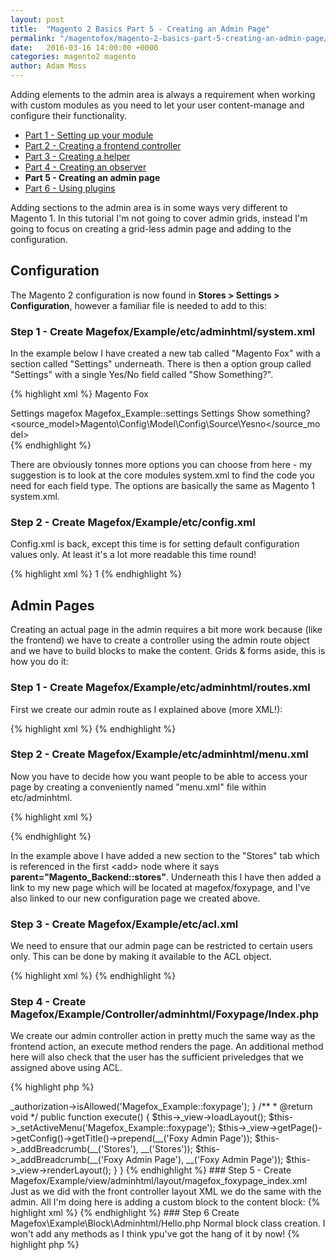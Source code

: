 ```yaml
---
layout: post
title:  "Magento 2 Basics Part 5 - Creating an Admin Page"
permalink: "/magentofox/magento-2-basics-part-5-creating-an-admin-page/"
date:   2016-03-16 14:00:00 +0000
categories: magento2 magento
author: Adam Moss
---
```


Adding elements to the admin area is always a requirement when working with custom modules as you need to let your user content-manage and configure their functionality.

- [Part 1 - Setting up your module](/magentofox/magento-2-basics-part-1-setting-up-your-module/)
- [Part 2 - Creating a frontend controller](/magentofox/magento-2-basics-part-2-creating-a-frontend-controller/)
- [Part 3 - Creating a helper](/magentofox/magento-2-basics-part-3-creating-a-helper/)
- [Part 4 - Creating an observer](/magentofox/magento-2-basics-part-4-creating-an-observer/)
- **Part 5 - Creating an admin page**
- [Part 6 - Using plugins](/magentofox/magento-2-basics-part-6-using-plugins/)

Adding sections to the admin area is in some ways very different to Magento 1. In this tutorial I'm not going to cover admin grids, instead I'm going to focus on creating a grid-less admin page and adding to the configuration.

## Configuration

The Magento 2 configuration is now found in **Stores > Settings > Configuration**, however a familiar file is needed to add to this:

### Step 1 - Create Magefox/Example/etc/adminhtml/system.xml

In the example below I have created a new tab called "Magento Fox" with a section called "Settings" underneath. There is then a option group called "Settings" with a single Yes/No field called "Show Something?".

{% highlight xml %}
<config xmlns:xsi="http://www.w3.org/2001/XMLSchema-instance" xsi:noNamespaceSchemaLocation="urn:magento:module:Magento_Config:etc/system_file.xsd">
    <system>
        <tab id="magefox" translate="label" sortOrder="200">
            <label>Magento Fox</label>
        </tab>
        <section id="magefox" translate="label" type="text" sortOrder="110" showInDefault="1" showInWebsite="1"
                 showInStore="1">
            <label>Settings</label>
            <tab>magefox</tab>
            <resource>Magefox_Example::settings</resource>
            <group id="settings" translate="label" type="text" sortOrder="120" showInDefault="1" showInWebsite="1"
                   showInStore="1">
                <label>Settings</label>
                <field id="showsomething" translate="label" type="select" sortOrder="10" showInDefault="1" showInWebsite="1" showInStore="1">
                    <label>Show something?</label>
                    <source_model>Magento\Config\Model\Config\Source\Yesno</source_model>
                </field>
            </group>
        </section>
    </system>
</config>
{% endhighlight %}

There are obviously tonnes more options you can choose from here - my suggestion is to look at the core modules system.xml to find the code you need for each field type. The options are basically the same as Magento 1 system.xml.

### Step 2 - Create Magefox/Example/etc/config.xml

Config.xml is back, except this time is for setting default configuration values only. At least it's a lot more readable this time round!

{% highlight xml %}
<config xmlns:xsi="http://www.w3.org/2001/XMLSchema-instance" xsi:noNamespaceSchemaLocation="urn:magento:module:Magento_Store:etc/config.xsd">
    <default>
        <magefox>
            <settings>
                <showsomething>1</showsomething>
            </settings>
        </magefox>
    </default>
</config>
{% endhighlight %}

## Admin Pages

Creating an actual page in the admin requires a bit more work because (like the frontend) we have to create a controller using the admin route object and we have to build blocks to make the content. Grids & forms aside, this is how you do it:

### Step 1 - Create Magefox/Example/etc/adminhtml/routes.xml

First we create our admin route as I explained above (more XML!):

{% highlight xml %}
<config xmlns:xsi="http://www.w3.org/2001/XMLSchema-instance" xsi:noNamespaceSchemaLocation="urn:magento:framework:App/etc/routes.xsd">
    <router id="admin">
        <route id="magefox" frontName="magefox">
            <module name="Magefox_Example" />
        </route>
    </router>
</config>
{% endhighlight %}

### Step 2 - Create Magefox/Example/etc/adminhtml/menu.xml

Now you have to decide how you want people to be able to access your page by creating a conveniently named "menu.xml" file within etc/adminhtml.

{% highlight xml %}
<config xmlns:xsi="http://www.w3.org/2001/XMLSchema-instance" xsi:noNamespaceSchemaLocation="urn:magento:module:Magento_Backend:etc/menu.xsd">
    <menu>
        <add id="Magefox_Example::magefox_stores" title="Magento Fox" module="Magefox_Example" sortOrder="50" parent="Magento_Backend::stores" resource="Magefox_Example::magefox_stores" />
        <add id="Magefox_Example::test" title="Test" module="Magefox_Example" sortOrder="10" parent="Magefox_Example::magefox_stores" action="magefox/foxypage" resource="Magefox_Example::test"/>
        <add id="Magefox_Example::settings" title="Settings" module="Magefox_Example" sortOrder="20" parent="Magefox_Example::magefox_stores" action="adminhtml/system_config/edit/section/magefox" resource="Magefox_Example::settings"/>
    </menu>
</config>
{% endhighlight %}

In the example above I have added a new section to the "Stores" tab which is referenced in the first &lt;add&gt; node where it says **parent="Magento_Backend::stores"**. Underneath this I have then added a link to my new page which will be located at magefox/foxypage, and I've also linked to our new configuration page we created above.

### Step 3 - Create Magefox/Example/etc/acl.xml

We need to ensure that our admin page can be restricted to certain users only. This can be done by making it available to the ACL object.

{% highlight xml %}
<config xmlns:xsi="http://www.w3.org/2001/XMLSchema-instance" xsi:noNamespaceSchemaLocation="urn:magento:framework:Acl/etc/acl.xsd">
    <acl>
        <resources>
            <resource id="Magento_Backend::admin">
                <resource id="Magento_Backend::stores">
                    <resource id="Magefox_Example::magefox_stores" title="Magento Fox" sortOrder="10" >
                        <resource id="Magefox_Example::test" title="Test" sortOrder="10"/>
                        <resource id="Magefox_Example::settings" title="Settings" sortOrder="20"/>
                    </resource>
                </resource>
            </resource>
        </resources>
    </acl>
</config>
{% endhighlight %}

### Step 4 - Create Magefox/Example/Controller/adminhtml/Foxypage/Index.php

We create our admin controller action in pretty much the same way as the frontend action, an execute method renders the page. An additional method here will also check that the user has the sufficient priveledges that we assigned above using ACL.

{% highlight php %}
<?php
namespace Magefox\Example\Controller\Adminhtml\Foxypage;

class Index extends \Magento\Backend\App\Action
{
    /**
     * Check if user has enough privileges
     *
     * @return bool
     */
    protected function _isAllowed()
    {
        return $this->_authorization->isAllowed('Magefox_Example::foxypage');
    }

    /**
     * @return void
     */
    public function execute()
    {
        $this->_view->loadLayout();

        $this->_setActiveMenu('Magefox_Example::foxypage');
        $this->_view->getPage()->getConfig()->getTitle()->prepend(__('Foxy Admin Page'));

        $this->_addBreadcrumb(__('Stores'), __('Stores'));
        $this->_addBreadcrumb(__('Foxy Admin Page'), __('Foxy Admin Page'));

        $this->_view->renderLayout();
    }
}
{% endhighlight %}

### Step 5 - Create Magefox/Example/view/adminhtml/layout/magefox_foxypage_index.xml

Just as we did with the front controller layout XML we do the same with the admin. All I'm doing here is adding a custom block to the content block:

{% highlight xml %}
<page xmlns:xsi="http://www.w3.org/2001/XMLSchema-instance" xsi:noNamespaceSchemaLocation="urn:magento:framework:View/Layout/etc/page_configuration.xsd">
    <body>
        <referenceContainer name="content">
            <block name="hello.admin" class="\Magefox\Example\Block\Adminhtml\Hello"
                   template="hello.phtml" />
        </referenceContainer>
    </body>
</page>
{% endhighlight %}

### Step 6 Create Magefox\Example\Block\Adminhtml/Hello.php

Normal block class creation. I won't add any methods as I think ypu've got the hang of it by now!

{% highlight php %}
<?php
namespace Magefox\Example\Block\Adminhtml;

class Hello extends \Magento\Backend\Block\Template
{
    // methods here
}
{% endhighlight %}

### Step 7 Create Magefox/Example/view/adminhtml/templates/hello.phtml

Create your template file, add some content and you will see it magically appear within the content of your admin page.

I'm pretty sure you're XML-ed out by now so I'll leave this tutorial here, thanks for reading!
